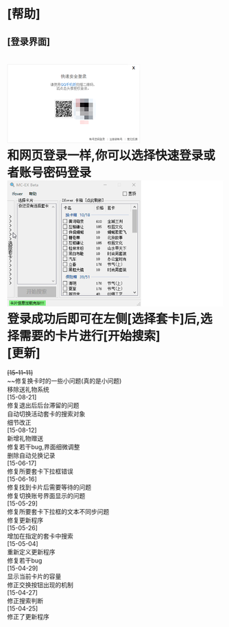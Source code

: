 [帮助]
===
[登录界面]
---
![LoginFrm](https://github.com/Ifover/MC-EX/blob/master/Images/LoginFrm.png "登录窗口") <br>
和网页登录一样,你可以选择快速登录或者账号密码登录<br>
![exChangeNew](https://github.com/Ifover/MC-EX/blob/master/Images/exChangeNew.gif "演示")<br>
登录成功后即可在左侧[选择套卡]后,选择需要的卡片进行[开始搜索]<br>
[更新]
===
~~[15-11-11]~~<br>
~~修复换卡时的一些小问题(真的是小问题)<br>
移除送礼物系统<br>
[15-08-21]<br>
修复退出后后台滞留的问题<br>
自动切换活动套卡的搜索对象<br> 
细节改正<br> 
[15-08-12]<br> 
新增礼物赠送<br> 
修复若干bug,界面细微调整<br> 
删除自动兑换记录<br> 
[15-06-17]<br> 
修复所要套卡下拉框错误<br> 
[15-06-16]<br> 
修复找到卡片后需要等待的问题<br> 
修复切换账号界面显示的问题<br> 
[15-05-29]<br> 
修复所要套卡下拉框的文本不同步问题<br> 
修复更新程序<br> 
[15-05-26]<br> 
增加在指定的套卡中搜索<br> 
[15-05-04]<br> 
重新定义更新程序<br> 
修复若干bug<br> 
[15-04-29]<br> 
显示当前卡片的容量<br> 
修正交换按钮出现的机制<br> 
[15-04-27]<br> 
修正搜索判断<br> 
[15-04-25]<br> 
修正了更新程序<br> 
